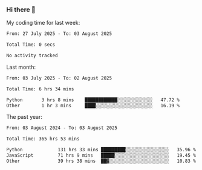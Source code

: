 ### Hi there 👋

My coding time for last week:

<!--START_SECTION:week-->

```txt
From: 27 July 2025 - To: 03 August 2025

Total Time: 0 secs

No activity tracked
```

<!--END_SECTION:week-->

Last month:

<!--START_SECTION:month-->

```txt
From: 03 July 2025 - To: 02 August 2025

Total Time: 6 hrs 34 mins

Python       3 hrs 8 mins    ████████████░░░░░░░░░░░░░   47.72 %
Other        1 hr 3 mins     ████░░░░░░░░░░░░░░░░░░░░░   16.19 %
```

<!--END_SECTION:month-->

The past year:

<!--START_SECTION:year-->

```txt
From: 03 August 2024 - To: 03 August 2025

Total Time: 365 hrs 53 mins

Python             131 hrs 33 mins █████████░░░░░░░░░░░░░░░░   35.96 %
JavaScript         71 hrs 9 mins   █████░░░░░░░░░░░░░░░░░░░░   19.45 %
Other              39 hrs 38 mins  ██▓░░░░░░░░░░░░░░░░░░░░░░   10.83 %
```

<!--END_SECTION:year-->
